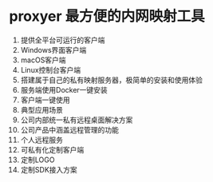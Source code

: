 # proxyer 最方便的内网映射工具

1. 提供全平台可运行的客户端
  1. Windows界面客户端
  2. macOS客户端
  3. Linux控制台客户端
2. 搭建属于自己的私有映射服务器，极简单的安装和使用体验
  1. 服务端使用Docker一键安装
  2. 客户端一键使用
3. 典型应用场景
  1. 公司内部统一私有远程桌面解决方案
  2. 公司产品中涵盖远程管理的功能
  3. 个人远程服务
4. 可私有化定制客户端
  1. 定制LOGO
  2. 定制SDK接入方案
